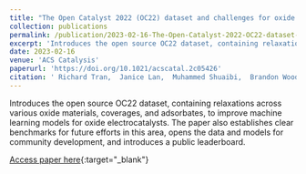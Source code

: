 ```yaml
---
title: "The Open Catalyst 2022 (OC22) dataset and challenges for oxide electrocatalysts"
collection: publications
permalink: /publication/2023-02-16-The-Open-Catalyst-2022-OC22-dataset-and-challenges-for-oxide-electrocatalysts
excerpt: 'Introduces the open source OC22 dataset, containing relaxations across various oxide materials, coverages, and adsorbates, to improve machine learning models for oxide electrocatalysts.  The paper also establishes clear benchmarks for future efforts in this area, opens the data and models for community development, and introduces a public leaderboard.'
date: 2023-02-16
venue: 'ACS Catalysis'
paperurl: 'https://doi.org/10.1021/acscatal.2c05426'
citation: ' Richard Tran,  Janice Lan,  Muhammed Shuaibi,  Brandon Wood,  Siddharth Goyal,  Abhishek Das,  Javier Heras-Domingo,  Adeesh Kolluru,  Ammar Rizvi,  **Nima Shoghi**,  Anuroop Sriram,  Félix Therrien,  Jehad Abed,  Oleksandr Voznyy,  Edward Sargent,  Zachary Ulissi,  C. Zitnick, &quot;The Open Catalyst 2022 (OC22) dataset and challenges for oxide electrocatalysts.&quot; ACS Catalysis, 2023.'
---
```

Introduces the open source OC22 dataset, containing relaxations across various oxide materials, coverages, and adsorbates, to improve machine learning models for oxide electrocatalysts.  The paper also establishes clear benchmarks for future efforts in this area, opens the data and models for community development, and introduces a public leaderboard.

[Access paper here](https://doi.org/10.1021/acscatal.2c05426){:target="_blank"}
